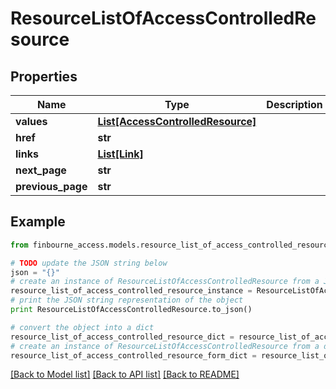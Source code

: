 # ResourceListOfAccessControlledResource


## Properties
Name | Type | Description | Notes
------------ | ------------- | ------------- | -------------
**values** | [**List[AccessControlledResource]**](AccessControlledResource.md) |  | 
**href** | **str** |  | [optional] 
**links** | [**List[Link]**](Link.md) |  | [optional] 
**next_page** | **str** |  | [optional] 
**previous_page** | **str** |  | [optional] 

## Example

```python
from finbourne_access.models.resource_list_of_access_controlled_resource import ResourceListOfAccessControlledResource

# TODO update the JSON string below
json = "{}"
# create an instance of ResourceListOfAccessControlledResource from a JSON string
resource_list_of_access_controlled_resource_instance = ResourceListOfAccessControlledResource.from_json(json)
# print the JSON string representation of the object
print ResourceListOfAccessControlledResource.to_json()

# convert the object into a dict
resource_list_of_access_controlled_resource_dict = resource_list_of_access_controlled_resource_instance.to_dict()
# create an instance of ResourceListOfAccessControlledResource from a dict
resource_list_of_access_controlled_resource_form_dict = resource_list_of_access_controlled_resource.from_dict(resource_list_of_access_controlled_resource_dict)
```
[[Back to Model list]](../README.md#documentation-for-models) [[Back to API list]](../README.md#documentation-for-api-endpoints) [[Back to README]](../README.md)


